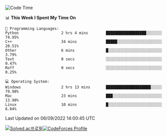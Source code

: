 
<!--START_SECTION:waka-->
![Code Time](http://img.shields.io/badge/Code%20Time-1%2C930%20hrs%2041%20mins-blue)

📊 **This Week I Spent My Time On** 

```text
💬 Programming Languages: 
Python                   2 hrs 4 mins        ██████████████████░░░░░░░   74.95% 
C++                      34 mins             █████░░░░░░░░░░░░░░░░░░░░   20.51% 
Other                    6 mins              █░░░░░░░░░░░░░░░░░░░░░░░░   3.79% 
Text                     0 secs              ░░░░░░░░░░░░░░░░░░░░░░░░░   0.47% 
Roff                     0 secs              ░░░░░░░░░░░░░░░░░░░░░░░░░   0.25%

💻 Operating System: 
Windows                  2 hrs 13 mins       ████████████████████░░░░░   79.98% 
Mac                      23 mins             ███░░░░░░░░░░░░░░░░░░░░░░   13.98% 
Linux                    10 mins             █░░░░░░░░░░░░░░░░░░░░░░░░   6.04%

```


 Last Updated on 06/09/2022 14:00:45 UTC
<!--END_SECTION:waka-->
[![Solved.ac프로필](http://mazassumnida.wtf/api/generate_badge?boj=hckim96)](https://solved.ac/hckim96)[![CodeForces Profile](https://cf.leed.at?id=hckim96)](https://codeforces.com/profile/hckim96)
